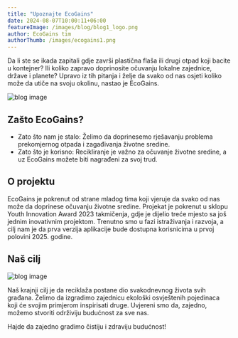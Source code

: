 ```yaml
---
title: "Upoznajte EcoGains"
date: 2024-08-07T10:00:11+06:00
featureImage: /images/blog/blog1_logo.png
author: EcoGains tim
authorThumb: /images/ecogains1.png
---
```


Da li ste se ikada zapitali gdje završi plastična flaša ili drugi otpad koji bacite u kontejner? Ili koliko zapravo doprinosite očuvanju lokalne zajednice, države i planete? Upravo iz tih pitanja i želje da svako od nas osjeti koliko može da utiče na svoju okolinu, nastao je EcoGains.

![blog image](/images/blog/blog1_logo.png)

## Zašto EcoGains?
- Zato što nam je stalo: Želimo da doprinesemo rješavanju problema prekomjernog otpada i zagađivanja životne sredine.
- Zato što je korisno: Recikliranje je važno za očuvanje životne sredine, a uz EcoGains možete biti nagrađeni za svoj trud.

## O projektu
EcoGains je pokrenut od strane mladog tima koji vjeruje da svako od nas može da doprinese očuvanju životne sredine. Projekat je pokrenut u sklopu Youth Innovation Award 2023 takmičenja, gdje je dijelio treće mjesto sa još jednim inovativnim projektom. Trenutno smo u fazi istraživanja i razvoja, a cilj nam je da prva verzija aplikacije bude dostupna korisnicima u prvoj polovini 2025. godine.

## Naš cilj
![blog image](/images/blog/blog1_reciklaza_bl_vrbas_media.jpg)

Naš krajnji cilj je da reciklaža postane dio svakodnevnog života svih građana. Želimo da izgradimo zajednicu ekološki osvještenih pojedinaca koji će svojim primjerom inspirisati druge. Uvjereni smo da, zajedno, možemo stvoriti održiviju budućnost za sve nas.

Hajde da zajedno gradimo čistiju i zdraviju budućnost!
